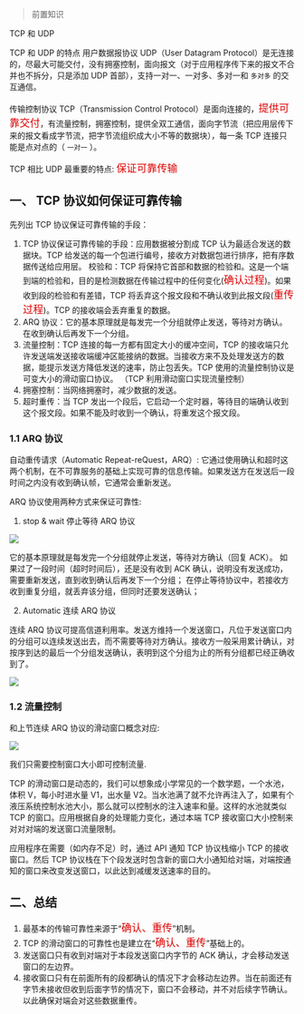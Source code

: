 > 前置知识

TCP 和 UDP

TCP 和 UDP 的特点
用户数据报协议 UDP（User Datagram Protocol）是无连接的，尽最大可能交付，没有拥塞控制，面向报文（对于应用程序传下来的报文不合并也不拆分，只是添加 UDP 首部），支持一对一、一对多、多对一和 `多对多` 的交互通信。

传输控制协议 TCP（Transmission Control Protocol）是面向连接的，<font color=#dd0000 size=4>提供可靠交付</font>，有流量控制，拥塞控制，提供全双工通信，面向字节流（把应用层传下来的报文看成字节流，把字节流组织成大小不等的数据块），每一条 TCP 连接只能是点对点的（ `一对一` ）。

TCP 相比 UDP 最重要的特点: <font color=#dd0000 size=4>保证可靠传输</font>

## 一、 TCP 协议如何保证可靠传输

先列出 TCP 协议保证可靠传输的手段：

1. TCP 协议保证可靠传输的手段：应用数据被分割成 TCP 认为最适合发送的数据块。TCP 给发送的每一个包进行编号，接收方对数据包进行排序，把有序数据传送给应用层。 校验和：TCP 将保持它首部和数据的检验和。这是一个端到端的检验和，目的是检测数据在传输过程中的任何变化(<font color=#dd0000 size=4>确认过程</font>)。如果收到段的检验和有差错，TCP 将丢弃这个报文段和不确认收到此报文段(<font color=#dd0000 size=4>重传过程</font>)。TCP 的接收端会丢弃重复的数据。
2. ARQ 协议：它的基本原理就是每发完一个分组就停止发送，等待对方确认。在收到确认后再发下一个分组。
3. 流量控制：TCP 连接的每一方都有固定大小的缓冲空间，TCP 的接收端只允许发送端发送接收端缓冲区能接纳的数据。当接收方来不及处理发送方的数据，能提示发送方降低发送的速率，防止包丢失。TCP 使用的流量控制协议是可变大小的滑动窗口协议。 （TCP 利用滑动窗口实现流量控制）
4. 拥塞控制：当网络拥塞时，减少数据的发送。
5. 超时重传：当 TCP 发出一个段后，它启动一个定时器，等待目的端确认收到这个报文段。如果不能及时收到一个确认，将重发这个报文段。

### 1.1 ARQ 协议

自动重传请求（Automatic Repeat-reQuest，ARQ）: 它通过使用确认和超时这两个机制，在不可靠服务的基础上实现可靠的信息传输。如果发送方在发送后一段时间之内没有收到确认帧，它通常会重新发送。

ARQ 协议使用两种方式来保证可靠性:

1. stop & wait 停止等待 ARQ 协议

![](https://gcy-1306312261.cos.ap-chengdu.myqcloud.com/blog/20230105174349.png)

它的基本原理就是每发完一个分组就停止发送，等待对方确认（回复 ACK）。
如果过了一段时间（超时时间后），还是没有收到 ACK 确认，说明没有发送成功，需要重新发送，直到收到确认后再发下一个分组；
在停止等待协议中，若接收方收到重复分组，就丢弃该分组，但同时还要发送确认；

2. Automatic 连续 ARQ 协议

连续 ARQ 协议可提高信道利用率。发送方维持一个发送窗口，凡位于发送窗口内的分组可以连续发送出去，而不需要等待对方确认。接收方一般采用累计确认，对按序到达的最后一个分组发送确认，表明到这个分组为止的所有分组都已经正确收到了。

![](https://gcy-1306312261.cos.ap-chengdu.myqcloud.com/blog/20230105175329.png)

### 1.2 流量控制

和上节连续 ARQ 协议的滑动窗口概念对应:

![](https://gcy-1306312261.cos.ap-chengdu.myqcloud.com/blog/20230105180033.png)

我们只需要控制窗口大小即可控制流量.

TCP 的滑动窗口是动态的，我们可以想象成小学常见的一个数学题，一个水池，体积 V，每小时进水量 V1，出水量 V2。当水池满了就不允许再注入了，如果有个液压系统控制水池大小，那么就可以控制水的注入速率和量。这样的水池就类似 TCP 的窗口。应用根据自身的处理能力变化，通过本端 TCP 接收窗口大小控制来对对对端的发送窗口流量限制。

应用程序在需要（如内存不足）时，通过 API 通知 TCP 协议栈缩小 TCP 的接收窗口。然后 TCP 协议栈在下个段发送时包含新的窗口大小通知给对端，对端按通知的窗口来改变发送窗口，以此达到减缓发送速率的目的。

## 二、总结

1. 最基本的传输可靠性来源于“<font color=#dd0000 size=4>确认、重传</font>”机制。
2. TCP 的滑动窗口的可靠性也是建立在“<font color=#dd0000 size=4>确认、重传</font>”基础上的。
3. 发送窗口只有收到对端对于本段发送窗口内字节的 ACK 确认，才会移动发送窗口的左边界。
4. 接收窗口只有在前面所有的段都确认的情况下才会移动左边界。当在前面还有字节未接收但收到后面字节的情况下，窗口不会移动，并不对后续字节确认。以此确保对端会对这些数据重传。
